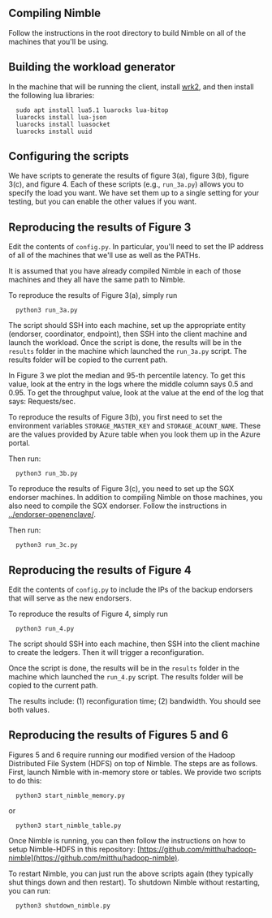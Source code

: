 ## Compiling Nimble

Follow the instructions in the root directory to build Nimble on all of the machines that you'll be using.

## Building the workload generator

In the machine that will be running the client, install [wrk2](https://github.com/giltene/wrk2), and
then install the following lua libraries:

```
  sudo apt install lua5.1 luarocks lua-bitop
  luarocks install lua-json
  luarocks install luasocket
  luarocks install uuid
```

## Configuring the scripts

We have scripts to generate the results of figure 3(a), figure 3(b), figure 3(c), and figure 4.
Each of these scripts (e.g., `run_3a.py`) allows you to specify the load you want. 
We have set them up to a single setting for your testing, but you can enable the other values if you want.


## Reproducing the results of Figure 3

Edit the contents of `config.py`. In particular, you'll need to set the IP address of all of the machines that we'll
use as well as the PATHs.

It is assumed that you have already compiled Nimble in each of those machines and they all have the same path to Nimble.

To reproduce the results of Figure 3(a), simply run 

```
  python3 run_3a.py
```

The script should SSH into each machine, set up the appropriate entity (endorser, coordinator, endpoint), then SSH into
the client machine and launch the workload. Once the script is done, the results will be in the `results` folder in
the machine which launched the `run_3a.py` script. The results folder will be copied to the current path.

In Figure 3 we plot the median and 95-th percentile latency. To get this value, look at the entry in the logs where the middle column says 0.5 and 0.95.
To get the throughput value, look at the value at the end of the log that says: Requests/sec.


To reproduce the results of Figure 3(b), you first need to set the environment variables `STORAGE_MASTER_KEY` and
`STORAGE_ACOUNT_NAME`. These are the values provided by Azure table when you look them up in the Azure portal.

Then run:
```
  python3 run_3b.py
```


To reproduce the results of Figure 3(c), you need to set up the SGX endorser machines. In addition to compiling Nimble
on those machines, you also need to compile the SGX endorser. Follow the instructions in [../endorser-openenclave/](../endorser-openenclave/).


Then run:
```
  python3 run_3c.py
```


## Reproducing the results of Figure 4

Edit the contents of `config.py` to include the IPs of the backup endorsers that will serve as the new endorsers.

To reproduce the results of Figure 4, simply run

```
  python3 run_4.py
```

The script should SSH into each machine, then SSH into the client machine to create the ledgers. Then it will trigger a reconfiguration.

Once the script is done, the results will be in the `results` folder in the machine which launched the 
`run_4.py` script. The results folder will be copied to the current path.

The results include: (1) reconfiguration time; (2) bandwidth. You should see both values.


## Reproducing the results of Figures 5 and 6

Figures 5 and 6 require running our modified version of the Hadoop Distributed File System (HDFS) on top of Nimble.
The steps are as follows. First, launch Nimble with in-memory store or tables. We provide two scripts to do this:

```
  python3 start_nimble_memory.py
```

or

```
  python3 start_nimble_table.py
```

Once Nimble is running, you can then follow the instructions on how to setup Nimble-HDFS in this repository: [https://github.com/mitthu/hadoop-nimble](https://github.com/mitthu/hadoop-nimble).


To restart Nimble, you can just run the above scripts again (they typically shut things down and then restart). 
To shutdown Nimble without restarting, you can run:

```
  python3 shutdown_nimble.py
```
